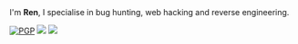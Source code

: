 <br/>
<br/>

I'm **Ren**, I specialise in bug hunting, web hacking and reverse engineering. </br>

[![PGP](https://img.shields.io/badge/%200xFE6C2158992E8B20-2d2d2d?style=for-the-badge&labelColor=4f4f4f&logo=ghost)](https://github.com/0x0060.pgp)
[![](https://img.shields.io/badge/%20-ren%400x0060.dev-2d2d2d?style=for-the-badge&labelColor=4f4f4f&logo=gmail&logoColor=fff)](mailto:ren@0x0060.dev)
[![](https://img.shields.io/badge/%20-0x0060-2d2d2d?style=for-the-badge&labelColor=4f4f4f&logo=discord&logoColor=fff)](https://discord.com/users/1282723671458316340)
